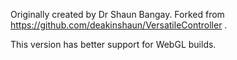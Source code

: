 
Originally created by Dr Shaun Bangay. Forked from https://github.com/deakinshaun/VersatileController .

This version has better support for WebGL builds.